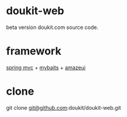 # doukit-web
beta version doukit.com source code.

# framework
[spring mvc](http://spring.io/) + [mybaits](https://github.com/mybatis/mybatis-3) + [amazeui](http://amazeui.org/)

# clone
git clone git@github.com:doukit/doukit-web.git
